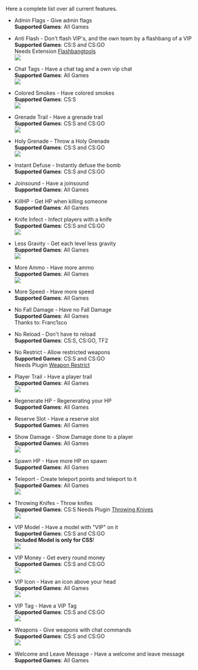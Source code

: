 Here a complete list over all current features.


- Admin Flags - Give admin flags    
**Supported Games**: All Games    

- Anti Flash - Don't flash VIP's, and the own team by a flashbang of a VIP    
**Supported Games**: CS:S and CS:GO    
Needs Extension [Flashbangtools](https://forums.alliedmods.net/showthread.php?p=1901622#post1901622)    
![](http://popoklopsi.de/stamm/downloader/Pictures/2012100900036.jpg)

- Chat Tags - Have a chat tag and a own vip chat    
**Supported Games**: All Games     
![](http://popoklopsi.de/stamm/downloader/Pictures/2012091900019.jpg)

- Colored Smokes - Have colored smokes    
**Supported Games**: CS:S    
![](http://popoklopsi.de/stamm/downloader/Pictures/2012100900057.jpg)

- Grenade Trail - Have a grenade trail    
**Supported Games**: CS:S and CS:GO    
![](http://popoklopsi.de/stamm/downloader/Pictures/2012091900009.jpg)

- Holy Grenade - Throw a Holy Grenade    
**Supported Games**: CS:S and CS:GO    
![](http://popoklopsi.de/stamm/downloader/Pictures/2012091900010.jpg)

- Instant Defuse - Instantly defuse the bomb    
**Supported Games**: CS:S and CS:GO

- Joinsound - Have a joinsound    
**Supported Games**: All Games    

- KillHP - Get HP when killing someone    
**Supported Games**: All Games    

- Knife Infect - Infect players with a knife    
**Supported Games**: CS:S and CS:GO    
![](http://popoklopsi.de/stamm/downloader/Pictures/2012100900040.jpg)

- Less Gravity - Get each level less gravity    
**Supported Games**: All Games    
![](http://popoklopsi.de/stamm/downloader/Pictures/2012091900018.jpg)

- More Ammo - Have more ammo    
**Supported Games**: All Games    
![](http://popoklopsi.de/stamm/downloader/Pictures/2012091900020.jpg)

- More Speed - Have more speed    
**Supported Games**: All Games

- No Fall Damage - Have no Fall Damage    
**Supported Games**: All Games    
Thanks to: Franc1sco

- No Reload - Don't have to reload    
**Supported Games**: CS:S, CS:GO, TF2

- No Restrict - Allow restricted weapons    
**Supported Games**: CS:S and CS:GO    
Needs Plugin [Weapon Restrict](http://forums.alliedmods.net/showthread.php?p=950174)

- Player Trail - Have a player trail    
**Supported Games**: All Games    
![](http://popoklopsi.de/stamm/downloader/Pictures/2012091900015.jpg)

- Regenerate HP - Regenerating your HP    
**Supported Games**: All Games

- Reserve Slot - Have a reserve slot    
**Supported Games**: All Games

- Show Damage - Show Damage done to a player    
**Supported Games**: All Games    
![](http://popoklopsi.de/stamm/downloader/Pictures/2012100900011.jpg)

- Spawn HP - Have more HP on spawn    
**Supported Games**: All Games

- Teleport - Create teleport points and teleport to it    
**Supported Games**: All Games    
![](http://popoklopsi.de/stamm/downloader/Pictures/2012100900038.jpg)

- Throwing Knifes - Throw knifes    
**Supported Games**: CS:S
Needs Plugin [Throwing Knives](https://forums.alliedmods.net/showthread.php?t=125226)    
![](http://popoklopsi.de/stamm/downloader/Pictures/2012091900002.jpg)

- VIP Model - Have a model with "VIP" on it    
**Supported Games**: CS:S and CS:GO    
**Included Model is only for CSS**!    
![](http://popoklopsi.de/stamm/downloader/Pictures/2012091900022.jpg)

- VIP Money - Get every round money    
**Supported Games**: CS:S and CS:GO    
![](http://popoklopsi.de/stamm/downloader/Pictures/2012091900023.jpg)

- VIP Icon - Have an icon above your head    
**Supported Games**: All Games    
![](http://popoklopsi.de/stamm/downloader/Pictures/2012091900012.jpg)

- VIP Tag - Have a VIP Tag    
**Supported Games**: CS:S and CS:GO    
![](http://popoklopsi.de/stamm/downloader/Pictures/2012091900016.jpg)

- Weapons - Give weapons with chat commands    
**Supported Games**: CS:S and CS:GO    
![](http://popoklopsi.de/stamm/downloader/Pictures/2012091900008.jpg)

- Welcome and Leave Message - Have a welcome and leave message    
**Supported Games**: All Games